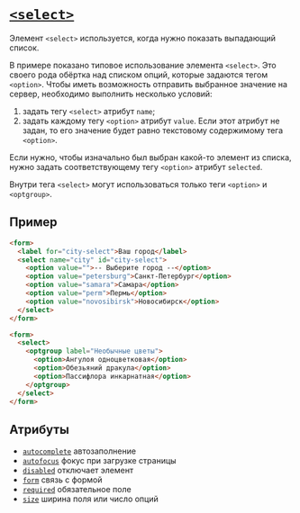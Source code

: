 # [`<select>`](../index.md)

Элемент `<select>` используется, когда нужно показать выпадающий список.

В примере показано типовое использование элемента `<select>`. Это своего рода обёртка над списком опций, которые задаются тегом `<option>`. Чтобы иметь возможность отправить выбранное значение на сервер, необходимо выполнить несколько условий:

1. задать тегу `<select>` атрибут `name`;
2. задать каждому тегу `<option>` атрибут `value`. Если этот атрибут не задан, то его значение будет равно текстовому содержимому тега `<option>`.

Если нужно, чтобы изначально был выбран какой-то элемент из списка, нужно задать соответствующему тегу `<option>` атрибут `selected`.

Внутри тега `<select>` могут использоваться только теги `<option>` и `<optgroup>`.

## Пример

```html
<form>
  <label for="city-select">Ваш город</label>
  <select name="city" id="city-select">
    <option value="">-- Выберите город --</option>
    <option value="petersburg">Санкт-Петербург</option>
    <option value="samara">Самара</option>
    <option value="perm">Пермь</option>
    <option value="novosibirsk">Новосибирск</option>
  </select>
</form>

<form>
  <select>
    <optgroup label="Необычные цветы">
      <option>Ангулоя одноцветковая</option>
      <option>Обезьяний дракула</option>
      <option>Пассифлора инкарнатная</option>
    </optgroup>
  </select>
</form>
```

## Атрибуты

- [`autocomplete`](../Attrubutes/autocomplete.md) автозаполнение
- [`autofocus`](../Attrubutes/autofocus.md) фокус при загрузке страницы
- [`disabled`](../Attrubutes/disabled.md) отключает элемент
- [`form`](../Attrubutes/form.md) связь с формой
- [`required`](../Attrubutes/required.md) обязательное поле
- [`size`](../Attrubutes/size.md) ширина поля или число опций
